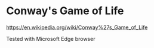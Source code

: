# Conway's Game of Life

https://en.wikipedia.org/wiki/Conway%27s_Game_of_Life

Tested with Microsoft Edge browser